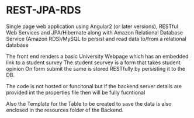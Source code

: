# REST-JPA-RDS
Single page web application using Angular2 (or later  versions), 
RESTful Web Services and JPA/Hibernate along with Amazon Relational Database Service (Amazon RDS)/MySQL 
to persist and read data to/from a relational database

The front end renders a basic University Webpage which has an embedded link to a student survey
The student seurvey is a form that takes student opinion 
On form submit the same is stored RESTfully by persisting it to the DB.

The code is not hosted or funcitonal but if the backend server details are provided int the properties file then will be fully fucntional

Also the Template for the Table to be created to save the data is also enclosed in the resources folder of the Backend.
